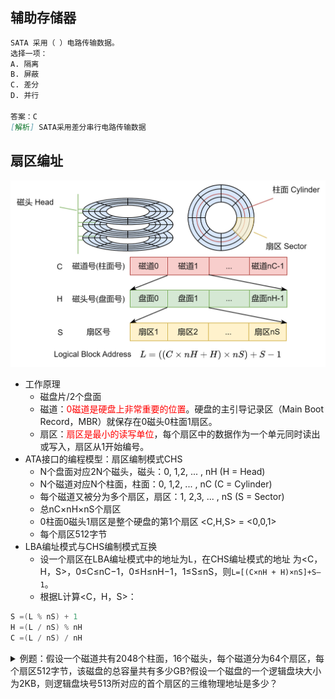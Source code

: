 ## 辅助存储器


```markdown
SATA 采用（ ）电路传输数据。
选择一项：
A. 隔离
B. 屏蔽
C. 差分
D. 并行

答案：C
[解析] SATA采用差分串行电路传输数据
```


## 扇区编址

![disk_arch](images/disk_arch.png)

- 工作原理
  - 磁盘片/2个盘面
  - 磁道：<font color=red>0磁道是硬盘上非常重要的位置</font>。硬盘的主引导记录区（Main Boot Record，MBR）就保存在0磁头0柱面1扇区。
  - 扇区：<font color=red>扇区是最小的读写单位</font>，每个扇区中的数据作为一个单元同时读出或写入，扇区从1开始编号。
- ATA接口的编程模型：扇区编制模式CHS
  - N个盘面对应2N个磁头，磁头：0, 1,2, ... , nH         (H = Head)
  - N个磁道对应N个柱面，柱面：0, 1,2, ... , nC          (C = Cylinder)
  - 每个磁道又被分为多个扇区，扇区：1, 2,3, ... , nS     (S = Sector)
  - 总nC×nH×nS个扇区
  - 0柱面0磁头1扇区是整个硬盘的第1个扇区 <C,H,S> = <0,0,1>
  - 每个扇区512字节
- LBA编址模式与CHS编制模式互换
  - 设一个扇区在LBA编址模式中的地址为L，在CHS编址模式的地址
为<C，H，S>，0≤C≤nC−1，0≤H≤nH−1，1≤S≤nS，则`L=[(C×nH + H)×nS]+S–1`。
  - 根据L计算<C，H，S>：

```c
S =(L % nS) + 1
H =(L / nS) % nH
C =(L / nS) / nH
```

<details>
<summary>例题：假设一个磁道共有2048个柱面，16个磁头，每个磁道分为64个扇区，每个扇区512字节，该磁盘的总容量共有多少GB?假设一个磁盘的一个逻辑盘块大小为2KB，则逻辑盘块号513所对应的首个扇区的三维物理地址是多少？</summary>

解答：

- 扇区总数：2048×16×64 = 2^11×2^4×2^6=2^21
- 总容量：2^21×512B=2^21×2^9B=2^30B=1GB
- 因为逻辑盘块大小为2KB，所以一个逻辑盘块对应2x1024/512=4个扇区
- 逻辑盘块号513对应的首个扇区的物理地址L为：
  - L = 513x4+1 = 2053
- 根据L计算<C，H，S>：
  - 由`L=[(C×nH + H)×nS]+S–1`得：
  - S = (2053 % 64) + 1 = 6
  - H = (2053 / 64) % 16 = 0
  - C = (2053 / 64) / 16 = 2
- 所以逻辑盘块号513所对应的首个扇区的三维物理地址是<C，H，S> = <2,0,6>

</details>


